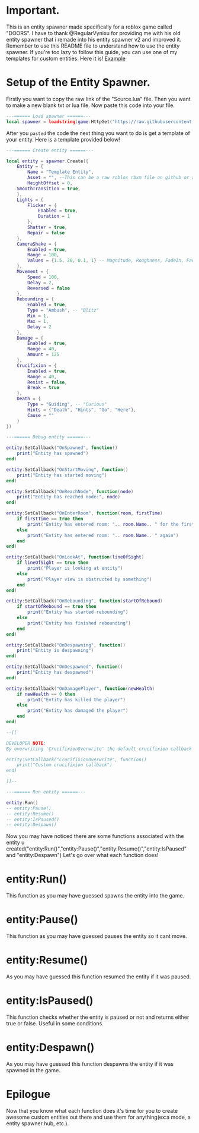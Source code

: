 # Important.
This is an entity spawner made specifically for a roblox game called "DOORS".
I have to thank @RegularVynixu for providing me with his old entity spawner that i remade into his entity spawner v2 and improved it.
Remember to use this README file to understand how to use the entity spawner. If you're too lazy to follow this guide, you can use one of my templates for custom entities. Here it is! [Example](https://github.com/Kiprov/Utilities/blob/main/DOORS/Entity%20Spawner/Example.lua)
# Setup of the Entity Spawner.
Firstly you want to copy the raw link of the "Source.lua" file.
Then you want to make a new blank txt or lua file.
Now paste this code into your file.
```lua
---====== Load spawner ======---
local spawner = loadstring(game:HttpGet("https://raw.githubusercontent.com/Kiprov/Utilities/main/DOORS/Entity%20Spawner/Source.lua"))()
```
After you `pasted` the code the next thing you want to do is get a template of your entity. Here is a template provided below!
```lua
---====== Create entity ======---

local entity = spawner.Create({
	Entity = {
		Name = "Template Entity",
		Asset = "", --This can be a raw roblox rbxm file on github or a "rbxassetid://" model from the marketplace.
		HeightOffset = 0,
    SmoothTransition = true,
	},
	Lights = {
		Flicker = {
			Enabled = true,
			Duration = 1
		},
		Shatter = true,
		Repair = false
	},
	CameraShake = {
		Enabled = true,
		Range = 100,
		Values = {1.5, 20, 0.1, 1} -- Magnitude, Roughness, FadeIn, FadeOut
	},
	Movement = {
		Speed = 100,
		Delay = 2,
		Reversed = false
	},
	Rebounding = {
		Enabled = true,
		Type = "Ambush", -- "Blitz"
		Min = 1,
		Max = 1,
		Delay = 2
	},
	Damage = {
		Enabled = true,
		Range = 40,
		Amount = 125
	},
	Crucifixion = {
		Enabled = true,
		Range = 40,
		Resist = false,
		Break = true
	},
	Death = {
		Type = "Guiding", -- "Curious"
		Hints = {"Death", "Hints", "Go", "Here"},
		Cause = ""
	}
})

---====== Debug entity ======---

entity:SetCallback("OnSpawned", function()
    print("Entity has spawned")
end)

entity:SetCallback("OnStartMoving", function()
    print("Entity has started moving")
end)

entity:SetCallback("OnReachNode", function(node)
	print("Entity has reached node:", node)
end)

entity:SetCallback("OnEnterRoom", function(room, firstTime)
    if firstTime == true then
        print("Entity has entered room: ".. room.Name.. " for the first time")
    else
        print("Entity has entered room: ".. room.Name.. " again")
    end
end)

entity:SetCallback("OnLookAt", function(lineOfSight)
	if lineOfSight == true then
		print("Player is looking at entity")
	else
		print("Player view is obstructed by something")
	end
end)

entity:SetCallback("OnRebounding", function(startOfRebound)
    if startOfRebound == true then
        print("Entity has started rebounding")
	else
        print("Entity has finished rebounding")
	end
end)

entity:SetCallback("OnDespawning", function()
    print("Entity is despawning")
end)

entity:SetCallback("OnDespawned", function()
    print("Entity has despawned")
end)

entity:SetCallback("OnDamagePlayer", function(newHealth)
	if newHealth == 0 then
		print("Entity has killed the player")
	else
		print("Entity has damaged the player")
	end
end)

--[[

DEVELOPER NOTE:
By overwriting 'CrucifixionOverwrite' the default crucifixion callback will be replaced with your custom callback.

entity:SetCallback("CrucifixionOverwrite", function()
    print("Custom crucifixion callback")
end)

]]--

---====== Run entity ======---

entity:Run()
-- entity:Pause()
-- entity:Resume()
-- entity:IsPaused()
-- entity:Despawn()
```
Now you may have noticed there are some functions associated with the entity u created("entity:Run()","entity:Pause()","entity:Resume()","entity:IsPaused" and "entity:Despawn")
Let's go over what each function does!
# entity:Run()
This function as you may have guessed spawns the entity into the game.
# entity:Pause()
This function as you may have guessed pauses the entity so it cant move.
# entity:Resume()
As you may have guessed this function resumed the entity if it was paused.
# entity:IsPaused()
This function checks whether the entity is paused or not and returns either true or false. Useful in some conditions.
# entity:Despawn()
As you may have guessed this function despawns the entity if it was spawned in the game.
# Epilogue
Now that you know what each function does it's time for you to create awesome custom entities out there and use them for anything(ex:a mode, a entity spawner hub, etc.).
